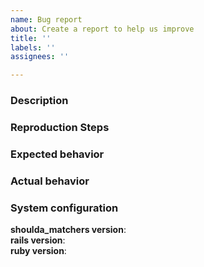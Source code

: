 ```yaml
---
name: Bug report
about: Create a report to help us improve
title: ''
labels: ''
assignees: ''

---
```


<!-- By contributing to this project, you agree to abide by the thoughtbot Code
of Conduct: https://thoughtbot.com/open-source-code-of-conduct -->

### Description

<!-- A clear and concise description of what the bug is. -->

### Reproduction Steps

<!-- Steps for others to reproduce the bug. Be as specific as possible. A
reproduction script or link to a sample application that demonstrates the
problem are especially helpful. -->

<!-- You can create a reproduction script by copying this sample reproduction
script and adding whatever code is necessary to get a failing test case:
https://github.com/thoughtbot/shoulda-matchers/blob/main/.github/REPRODUCTION_SCRIPT.rb -->

### Expected behavior

<!-- What you expected to happen. -->

### Actual behavior

<!-- What happened instead. -->

### System configuration
**shoulda_matchers version**:  
**rails version**:  
**ruby version**:
